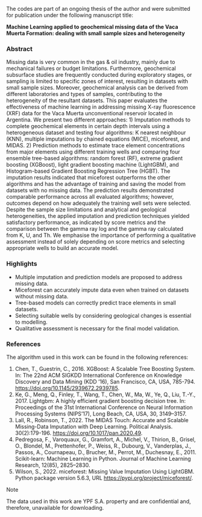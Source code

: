The codes are part of an ongoing thesis of the author and were submitted for publication under the following manuscript title:

**Machine Learning applied to geochemical missing data of the Vaca Muerta Formation: dealing with small sample sizes and heterogeneity**

### Abstract

Missing data is very common in the gas & oil industry, mainly due to mechanical failures or budget limitations. Furthermore, geochemical subsurface studies are frequently conducted during exploratory stages, or sampling is limited to specific zones of interest, resulting in datasets with small sample sizes. Moreover, geochemical analysis can be derived from different laboratories and types of samples, contributing to the heterogeneity of the resultant datasets. This paper evaluates the effectiveness of machine learning in addressing missing X-ray fluorescence (XRF) data for the Vaca Muerta unconventional reservoir located in Argentina. We present two different approaches: 1) Imputation methods to complete geochemical elements in certain depth intervals using a heterogeneous dataset and testing four algorithms: K nearest neighbour (KNN), multiple imputations by chained equations (MICE), miceforest, and MIDAS. 2) Prediction methods to estimate trace element concentrations from major elements using different training wells and comparing four ensemble tree-based algorithms: random forest (RF), extreme gradient boosting (XGBoost), light gradient boosting machine (LightGBM), and Histogram-based Gradient Boosting Regression Tree (HGBT). The imputation results indicated that miceforest outperforms the other algorithms and has the advantage of training and saving the model from datasets with no missing data. The prediction results demonstrated comparable performance across all evaluated algorithms; however, outcomes depend on how adequately the training well sets were selected. Despite the sample size limitations and analytical and geological heterogeneities, the applied imputation and prediction techniques yielded satisfactory performance, as indicated by score metrics and the comparison between the gamma ray log and the gamma ray calculated from K, U, and Th. We emphasise the importance of performing a qualitative assessment instead of solely depending on score metrics and selecting appropriate wells to build an accurate model.

### Highlights

* Multiple imputation and prediction models are proposed to address missing data.
* Miceforest can accurately impute data even when trained on datasets without missing data.
* Tree-based models can correctly predict trace elements in small datasets.
* Selecting suitable wells by considering geological changes is essential to modelling.
* Qualitative assessment is necessary for the final model validation.

### References

The algorithm used in this work can be found in the following references:

1. Chen, T., Guestrin, C., 2016. XGBoost: A Scalable Tree Boosting System. In: The 22nd ACM SIGKDD International Conference on Knowledge Discovery and Data Mining (KDD ’16), San Francisco, CA, USA, 785-794. https://doi.org/10.1145/2939672.2939785.
2. Ke, G., Meng, Q., Finley, T., Wang, T., Chen, W., Ma, W., Ye, Q., Liu, T.-Y., 2017. Lightgbm: A highly efficient gradient boosting decision tree. In: Proceedings of the 31st International Conference on Neural Information Processing Systems (NIPS’17), Long Beach, CA, USA, 30, 3149–3157.
3. Lall, R., Robinson, T., 2022. The MIDAS Touch: Accurate and Scalable Missing-Data Imputation with Deep Learning. Political Analysis. 30(2):179-196. https://doi.org/10.1017/pan.2020.49.
4. Pedregosa, F., Varoquaux, G., Gramfort, A., Michel, V., Thirion, B., Grisel, O., Blondel, M., Prettenhofer, P., Weiss, R., Dubourg, V., Vanderplas, J., Passos, A., Cournapeau, D., Brucher, M., Perrot, M., Duchesnay, E., 2011. Scikit-learn: Machine Learning in Python. Journal of Machine Learning Research, 12(85), 2825–2830.
5. Wilson, S., 2022. miceforest: Missing Value Imputation Using LightGBM. Python package version 5.6.3, URL https://pypi.org/project/miceforest/.


> [!NOTE]
> The data used in this work are YPF S.A. property and are confidential and, therefore, unavailable for downloading.
